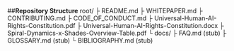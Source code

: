 ##**Repository Structure**
root/
 ├ README.md
 ├ WHITEPAPER.md
 ├ CONTRIBUTING.md
 ├ CODE_OF_CONDUCT.md
 ├ Universal-Human-AI-Rights-Constitution.pdf
 ├ Universal-Human-AI-Rights-Constitution.docx
 ├ Spiral-Dynamics-x-Shades-Overview-Table.pdf
 └ docs/
     ├ FAQ.md (stub)
     ├ GLOSSARY.md (stub)
     └ BIBLIOGRAPHY.md (stub)
